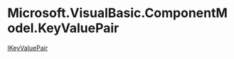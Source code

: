 ﻿
# Microsoft.VisualBasic.ComponentModel.KeyValuePair

[IKeyValuePair](T-Microsoft.VisualBasic.ComponentModel.KeyValuePair.IKeyValuePair.md)


